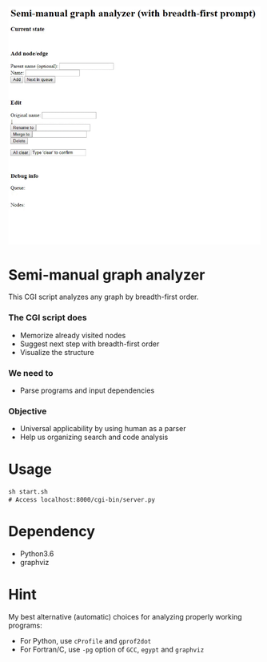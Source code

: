 <kbd><img src="document/anime.gif"></kbd>

# Semi-manual graph analyzer
This CGI script analyzes any graph by breadth-first order.

### The CGI script does
* Memorize already visited nodes
* Suggest next step with breadth-first order
* Visualize the structure

### We need to
* Parse programs and input dependencies

### Objective
* Universal applicability by using human as a parser
* Help us organizing search and code analysis

# Usage
```
sh start.sh
# Access localhost:8000/cgi-bin/server.py
```

# Dependency
* Python3.6
* graphviz

# Hint
My best alternative (automatic) choices for analyzing properly working programs:
* For Python, use `cProfile` and `gprof2dot`
* For Fortran/C, use `-pg` option of `GCC`, `egypt` and `graphviz`
